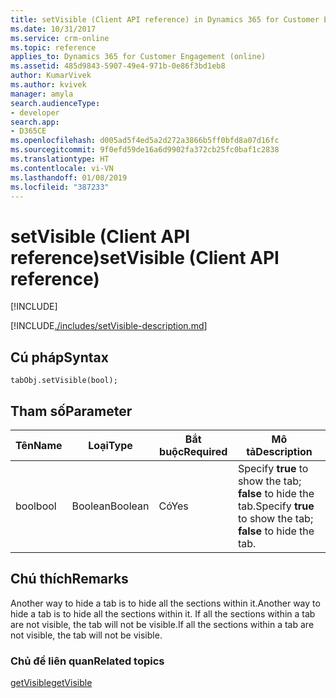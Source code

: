 ```yaml
---
title: setVisible (Client API reference) in Dynamics 365 for Customer Engagement| MicrosoftDocs
ms.date: 10/31/2017
ms.service: crm-online
ms.topic: reference
applies_to: Dynamics 365 for Customer Engagement (online)
ms.assetid: 485d9843-5907-49e4-971b-0e86f3bd1eb8
author: KumarVivek
ms.author: kvivek
manager: amyla
search.audienceType:
- developer
search.app:
- D365CE
ms.openlocfilehash: d005ad5f4ed5a2d272a3866b5ff0bfd8a07d16fc
ms.sourcegitcommit: 9f0efd59de16a6d9902fa372cb25fc0baf1c2838
ms.translationtype: HT
ms.contentlocale: vi-VN
ms.lasthandoff: 01/08/2019
ms.locfileid: "387233"
---
```

# <a name="setvisible-client-api-reference"></a><span data-ttu-id="d8978-102">setVisible (Client API reference)</span><span class="sxs-lookup"><span data-stu-id="d8978-102">setVisible (Client API reference)</span></span>

[!INCLUDE[](../../../../includes/cc_applies_to_update_9_0_0.md)]

[!INCLUDE[./includes/setVisible-description.md](./includes/setVisible-description.md)] 

## <a name="syntax"></a><span data-ttu-id="d8978-103">Cú pháp</span><span class="sxs-lookup"><span data-stu-id="d8978-103">Syntax</span></span>

`tabObj.setVisible(bool);`

## <a name="parameter"></a><span data-ttu-id="d8978-104">Tham số</span><span class="sxs-lookup"><span data-stu-id="d8978-104">Parameter</span></span>

|<span data-ttu-id="d8978-105">Tên</span><span class="sxs-lookup"><span data-stu-id="d8978-105">Name</span></span>|<span data-ttu-id="d8978-106">Loại</span><span class="sxs-lookup"><span data-stu-id="d8978-106">Type</span></span>|<span data-ttu-id="d8978-107">Bắt buộc</span><span class="sxs-lookup"><span data-stu-id="d8978-107">Required</span></span>|<span data-ttu-id="d8978-108">Mô tả</span><span class="sxs-lookup"><span data-stu-id="d8978-108">Description</span></span>|
|--|--|--|--|
|<span data-ttu-id="d8978-109">bool</span><span class="sxs-lookup"><span data-stu-id="d8978-109">bool</span></span>|<span data-ttu-id="d8978-110">Boolean</span><span class="sxs-lookup"><span data-stu-id="d8978-110">Boolean</span></span>|<span data-ttu-id="d8978-111">Có</span><span class="sxs-lookup"><span data-stu-id="d8978-111">Yes</span></span>|<span data-ttu-id="d8978-112">Specify **true** to show the tab; **false** to hide the tab.</span><span class="sxs-lookup"><span data-stu-id="d8978-112">Specify **true** to show the tab; **false** to hide the tab.</span></span>|

## <a name="remarks"></a><span data-ttu-id="d8978-113">Chú thích</span><span class="sxs-lookup"><span data-stu-id="d8978-113">Remarks</span></span>

<span data-ttu-id="d8978-114">Another way to hide a tab is to hide all the sections within it.</span><span class="sxs-lookup"><span data-stu-id="d8978-114">Another way to hide a tab is to hide all the sections within it.</span></span> <span data-ttu-id="d8978-115">If all the sections within a tab are not visible, the tab will not be visible.</span><span class="sxs-lookup"><span data-stu-id="d8978-115">If all the sections within a tab are not visible, the tab will not be visible.</span></span>

### <a name="related-topics"></a><span data-ttu-id="d8978-116">Chủ đề liên quan</span><span class="sxs-lookup"><span data-stu-id="d8978-116">Related topics</span></span>

[<span data-ttu-id="d8978-117">getVisible</span><span class="sxs-lookup"><span data-stu-id="d8978-117">getVisible</span></span>](getVisible.md)



